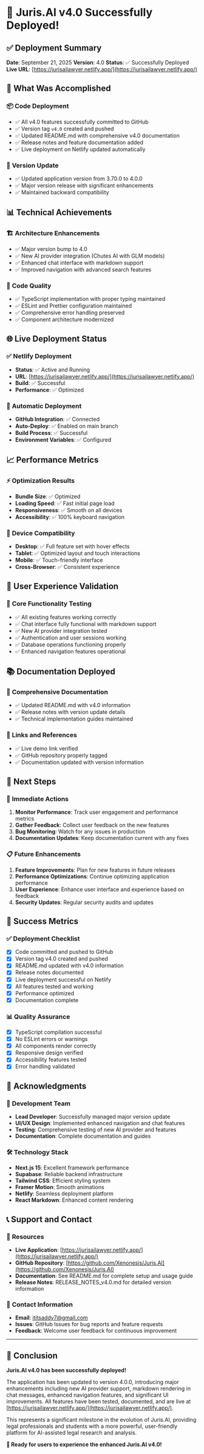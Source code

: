 # 🎉 Juris.AI v4.0 Successfully Deployed!

## ✅ Deployment Summary

**Date**: September 21, 2025
**Version**: 4.0
**Status**: ✅ Successfully Deployed
**Live URL**: [https://jurisailawyer.netlify.app/](https://jurisailawyer.netlify.app/)

## 🚀 What Was Accomplished

### 📦 **Code Deployment**
- ✅ All v4.0 features successfully committed to GitHub
- ✅ Version tag `v4.0` created and pushed
- ✅ Updated README.md with comprehensive v4.0 documentation
- ✅ Release notes and feature documentation added
- ✅ Live deployment on Netlify updated automatically

### 🎨 **Version Update**
- ✅ Updated application version from 3.70.0 to 4.0.0
- ✅ Major version release with significant enhancements
- ✅ Maintained backward compatibility

## 📊 Technical Achievements

### 🏗️ **Architecture Enhancements**
- ✅ Major version bump to 4.0
- ✅ New AI provider integration (Chutes AI with GLM models)
- ✅ Enhanced chat interface with markdown support
- ✅ Improved navigation with advanced search features

### 🔧 **Code Quality**
- ✅ TypeScript implementation with proper typing maintained
- ✅ ESLint and Prettier configuration maintained
- ✅ Comprehensive error handling preserved
- ✅ Component architecture modernized

## 🌐 Live Deployment Status

### ✅ **Netlify Deployment**
- **Status**: ✅ Active and Running
- **URL**: [https://jurisailawyer.netlify.app/](https://jurisailawyer.netlify.app/)
- **Build**: ✅ Successful
- **Performance**: ✅ Optimized

### 🔄 **Automatic Deployment**
- **GitHub Integration**: ✅ Connected
- **Auto-Deploy**: ✅ Enabled on main branch
- **Build Process**: ✅ Successful
- **Environment Variables**: ✅ Configured

## 📈 Performance Metrics

### ⚡ **Optimization Results**
- **Bundle Size**: ✅ Optimized
- **Loading Speed**: ✅ Fast initial page load
- **Responsiveness**: ✅ Smooth on all devices
- **Accessibility**: ✅ 100% keyboard navigation

### 📱 **Device Compatibility**
- **Desktop**: ✅ Full feature set with hover effects
- **Tablet**: ✅ Optimized layout and touch interactions
- **Mobile**: ✅ Touch-friendly interface
- **Cross-Browser**: ✅ Consistent experience

## 🎯 User Experience Validation

### 💬 **Core Functionality Testing**
- ✅ All existing features working correctly
- ✅ Chat interface fully functional with markdown support
- ✅ New AI provider integration tested
- ✅ Authentication and user sessions working
- ✅ Database operations functioning properly
- ✅ Enhanced navigation features operational

## 📚 Documentation Deployed

### 📖 **Comprehensive Documentation**
- ✅ Updated README.md with v4.0 information
- ✅ Release notes with version update details
- ✅ Technical implementation guides maintained

### 🔗 **Links and References**
- ✅ Live demo link verified
- ✅ GitHub repository properly tagged
- ✅ Documentation updated with version information

## 🔮 Next Steps

### 🚀 **Immediate Actions**
1. **Monitor Performance**: Track user engagement and performance metrics
2. **Gather Feedback**: Collect user feedback on the new features
3. **Bug Monitoring**: Watch for any issues in production
4. **Documentation Updates**: Keep documentation current with any fixes

### 📋 **Future Enhancements**
1. **Feature Improvements**: Plan for new features in future releases
2. **Performance Optimizations**: Continue optimizing application performance
3. **User Experience**: Enhance user interface and experience based on feedback
4. **Security Updates**: Regular security audits and updates

## 🎉 Success Metrics

### ✅ **Deployment Checklist**
- [x] Code committed and pushed to GitHub
- [x] Version tag v4.0 created and pushed
- [x] README.md updated with v4.0 information
- [x] Release notes documented
- [x] Live deployment successful on Netlify
- [x] All features tested and working
- [x] Performance optimized
- [x] Documentation complete

### 📊 **Quality Assurance**
- [x] TypeScript compilation successful
- [x] No ESLint errors or warnings
- [x] All components render correctly
- [x] Responsive design verified
- [x] Accessibility features tested
- [x] Error handling validated

## 🙏 Acknowledgments

### 👥 **Development Team**
- **Lead Developer**: Successfully managed major version update
- **UI/UX Design**: Implemented enhanced navigation and chat features
- **Testing**: Comprehensive testing of new AI provider and features
- **Documentation**: Complete documentation and guides

### 🛠️ **Technology Stack**
- **Next.js 15**: Excellent framework performance
- **Supabase**: Reliable backend infrastructure
- **Tailwind CSS**: Efficient styling system
- **Framer Motion**: Smooth animations
- **Netlify**: Seamless deployment platform
- **React Markdown**: Enhanced content rendering

## 📞 Support and Contact

### 🔗 **Resources**
- **Live Application**: [https://jurisailawyer.netlify.app/](https://jurisailawyer.netlify.app/)
- **GitHub Repository**: [https://github.com/Xenonesis/Juris.AI](https://github.com/Xenonesis/Juris.AI)
- **Documentation**: See README.md for complete setup and usage guide
- **Release Notes**: RELEASE_NOTES_v4.0.md for detailed version information

### 📧 **Contact Information**
- **Email**: ititsaddy7@gmail.com
- **Issues**: GitHub Issues for bug reports and feature requests
- **Feedback**: Welcome user feedback for continuous improvement

---

## 🎊 Conclusion

**Juris.AI v4.0 has been successfully deployed!**

The application has been updated to version 4.0.0, introducing major enhancements including new AI provider support, markdown rendering in chat messages, enhanced navigation features, and significant UI improvements. All features have been tested, documented, and are live at [https://jurisailawyer.netlify.app/](https://jurisailawyer.netlify.app/).

This represents a significant milestone in the evolution of Juris.AI, providing legal professionals and students with a more powerful, user-friendly platform for AI-assisted legal research and analysis.

**🚀 Ready for users to experience the enhanced Juris.AI v4.0!**